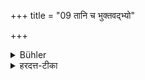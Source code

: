 +++
title = "09 तानि च भुक्तवद्भ्यो"

+++

<details><summary>Bühler</summary>

9. And those (vessels) he shall present to the (Brāhmaṇas) who have been fed.
</details>

<details><summary>हरदत्त-टीका</summary>

## सूत्रम्
तानि च भुक्तवद्भयो दद्यात् ॥ १० ॥  
### टिप्पनी
तानि भाण्डानि कांस्यादीनि च भुक्तवद्भयो ब्राह्मणेभ्यो दद्यात् । एवं प्रत्यहम् ॥१०॥
</details>
